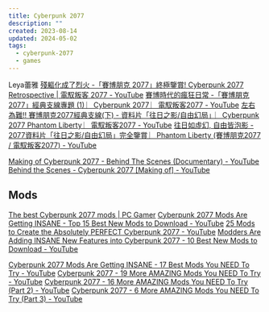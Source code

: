 ```yaml
---
title: Cyberpunk 2077
description: ""
created: 2023-08-14
updated: 2024-05-02
tags:
  - cyberpunk-2077
  - games
---
```


Leya蕾雅
[殘軀化成了烈火 -「賽博朋克 2077」終極鑒賞! Cyberpunk 2077 Retrospective | 電馭叛客 2077 - YouTube](https://www.youtube.com/watch?v=YrNhJUPQ4IE)
[賽博時代的瘋狂日常 -「賽博朋克2077」經典支線專題 (1) ︳Cyberpunk 2077 ︳電馭叛客2077 - YouTube](https://www.youtube.com/watch?v=AT_U5Q5ZjEo)
[左右為難!! 賽博朋克2077經典支線(下) - 資料片「往日之影/自由幻局」︳Cyberpunk 2077 Phantom Liberty ︳電馭叛客2077 - YouTube](https://www.youtube.com/watch?v=wdkq3nzf-Yo)
[往日如虛幻, 自由皆泡影 - 2077資料片「往日之影/自由幻局」完全鑒賞 ︳Phantom Liberty (賽博朋克2077 / 電馭叛客2077) - YouTube](https://www.youtube.com/watch?v=4048N_qr8oo)

[Making of Cyberpunk 2077 - Behind The Scenes (Documentary) - YouTube](https://www.youtube.com/watch?v=ckj517wEkI4)
[Behind the Scenes - Cyberpunk 2077 [Making of] - YouTube](https://www.youtube.com/watch?v=nM0uvkAItno)

## Mods

[The best Cyberpunk 2077 mods | PC Gamer](https://www.pcgamer.com/best-cyberpunk-2077-mods/)
[Cyberpunk 2077 Mods Are Getting INSANE - Top 15 Best New Mods to Download - YouTube](https://www.youtube.com/watch?v=Ua0_UDB0yFY)
[25 Mods to Create the Absolutely PERFECT Cyberpunk 2077 - YouTube](https://www.youtube.com/watch?v=FXJ8gUJ2TTM)
[Modders Are Adding INSANE New Features into Cyberpunk 2077 - 10 Best New Mods to Download - YouTube](https://www.youtube.com/watch?v=4cBnfjezgDU)

[Cyberpunk 2077 Mods Are Getting INSANE - 17 Best Mods You NEED To Try - YouTube](https://www.youtube.com/watch?v=NfPfXKJxUsc)
[Cyberpunk 2077 - 19 More AMAZING Mods You NEED To Try - YouTube](https://www.youtube.com/watch?v=A7b4JQlfdmk)
[Cyberpunk 2077 - 16 More AMAZING Mods You NEED To Try (Part 2) - YouTube](https://www.youtube.com/watch?v=dr77X9nKSsY)
[Cyberpunk 2077 - 6 More AMAZING Mods You NEED To Try (Part 3) - YouTube](https://www.youtube.com/watch?v=1JU58bSeCJQ)
